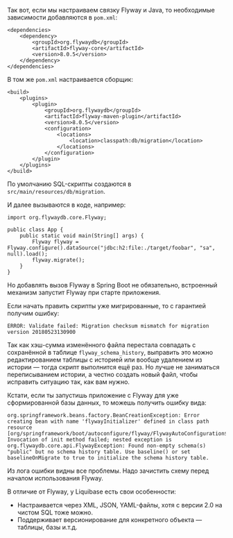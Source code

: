 Так вот, если мы настраиваем связку Flyway и Java, то необходимые зависимости добавляются в `pom.xml`:

```
<dependencies>
    <dependency>
        <groupId>org.flywaydb</groupId>
        <artifactId>flyway-core</artifactId>
        <version>8.0.5</version>
    </dependency>
</dependencies> 
```

В том же `pom.xml` настраивается сборщик:

```
<build>
    <plugins>
        <plugin>
            <groupId>org.flywaydb</groupId>
            <artifactId>flyway-maven-plugin</artifactId>
            <version>8.0.5</version>
            <configuration>
                <locations>
                    <location>classpath:db/migration</location>
                </locations>
            </configuration>
        </plugin>
    </plugins>
</build> 
```

По умолчанию SQL-скрипты создаются в `src/main/resources/db/migration`.

И далее вызываются в коде, например:

```
import org.flywaydb.core.Flyway;

public class App {
    public static void main(String[] args) {
        Flyway flyway = Flyway.configure().dataSource("jdbc:h2:file:./target/foobar", "sa", null).load();
        flyway.migrate();
    }
} 
```

Но добавлять вызов Flyway в Spring Boot не обязательно, встроенный механизм запустит Flyway при старте приложения.

Если начать править скрипты уже мигрированные, то с гарантией получим ошибку:

```
ERROR: Validate failed: Migration checksum mismatch for migration version 20180523130900 
```

Так как хэш-сумма изменённого файла перестала совпадать с сохранённой в таблице `flyway_schema_history`, выправить это можно редактированием таблицы с историей или вообще удалением из истории — тогда скрипт выполнится ещё раз. Но лучше не заниматься переписыванием истории, а честно создать новый файл, чтобы исправить ситуацию так, как вам нужно.

Кстати, если ты запустишь приложение с Flyway для уже сформированной базы данных, то можешь получить ошибку вида:

```
org.springframework.beans.factory.BeanCreationException: Error creating bean with name 'flywayInitializer' defined in class path resource [org/springframework/boot/autoconfigure/flyway/FlywayAutoConfiguration$FlywayConfiguration.class]: Invocation of init method failed; nested exception is org.flywaydb.core.api.FlywayException: Found non-empty schema(s) "public" but no schema history table. Use baseline() or set baselineOnMigrate to true to initialize the schema history table. 
```

Из лога ошибки видны все проблемы. Надо зачистить схему перед началом использования Flyway.

В отличие от Flyway, у Liquibase есть свои особенности:

- Настраивается через XML, JSON, YAML-файлы, хотя с версии 2.0 на чистом SQL тоже можно.
- Поддерживает версионирование для конкретного объекта — таблицы, базы и.т.д.
